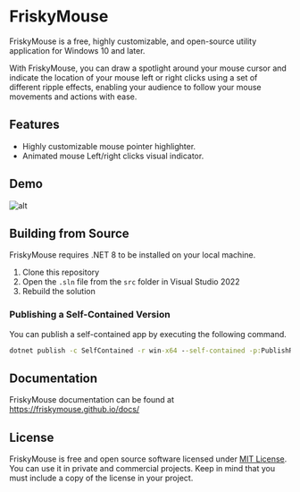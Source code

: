 # FriskyMouse

FriskyMouse is a free, highly customizable, and open-source utility application for Windows 10 and later.

With FriskyMouse, you can draw a spotlight around your mouse cursor and indicate the location of your mouse left or right clicks using a set of different ripple effects, enabling your audience to follow your mouse movements and actions with ease.

## Features

- Highly customizable mouse pointer highlighter.
- Animated mouse Left/right clicks visual indicator.

## Demo

![alt](screenshots/demo.gif)

## Building from Source

FriskyMouse requires .NET 8 to be installed on your local machine.

1. Clone this repository
2. Open the `.sln` file from the `src` folder in Visual Studio 2022
3. Rebuild the solution

### Publishing a Self-Contained Version

You can publish a self-contained app by executing the following command.

```bat
dotnet publish -c SelfContained -r win-x64 --self-contained -p:PublishReadyToRun=true
```

## Documentation

FriskyMouse documentation can be found at https://friskymouse.github.io/docs/

## License

FriskyMouse is free and open source software licensed under [MIT License](https://mit-license.org/). You can use it in private and commercial projects.
Keep in mind that you must include a copy of the license in your project.
